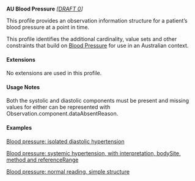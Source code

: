 **AU Blood Pressure** *[[DRAFT 0](guidance.html)]*

This profile provides an observation information structure for a patient’s blood pressure at a point in time.

This profile identifies the additional cardinality, value sets and other constraints that build on [Blood Pressure](http://hl7.org/fhir/StructureDefinition/bp) for use in an Australian context. 


#### Extensions

No extensions are used in this profile.


#### Usage Notes

Both the systolic and diastolic components must be present and missing values for either can be represented with Observation.component.dataAbsentReason.


#### Examples

[Blood pressure: isolated diastolic hypertension](Observation-bloodpressure-example0.html)

[Blood pressure: systemic hypertension, with interpretation, bodySite, method and referenceRange](Observation-bloodpressure-example1.html)

[Blood pressure: normal reading, simple structure](Observation-bloodpressure-example2.html)

